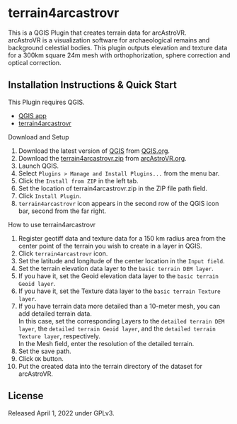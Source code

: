 # terrain4arcastrovr
This is a QGIS Plugin that creates terrain data for arcAstroVR.<br>arcAstroVR is a visualization software for archaeological remains and background celestial bodies. This plugin outputs elevation and texture data for a 300km square 24m mesh with orthophorization, sphere correction and optical correction.

## Installation Instructions & Quick Start
This Plugin requires QGIS.  
 * [QGIS app](https://qgis.org/)  
 * [terrain4arcastrovr](https://arcastrovr.org/download.html?id=plugin)  

Download and Setup  
 1. Download the latest version of [QGIS](https://qgis.org/) from [QGIS.org](https://qgis.org/). 
 2. Download the [terrain4arcastrovr.zip](https://arcastrovr.org/download.html?id=plugin) from [arcAstroVR.org](https://arcastrovr.org).
 4. Launch QGIS.  
 5. Select `Plugins > Manage and Install Plugins...` from the menu bar.
 6. Click the `Install from ZIP` in the left tab.
 7. Set the location of terrain4arcastrovr.zip in the ZIP file path field.
 8. Click `Install Plugin`.
 9. `terrain4arcastrovr` icon appears in the second row of the QGIS icon bar, second from the far right.

How to use terrain4arcastrovr  
 1. Register geotiff data and texture data for a 150 km radius area from the center point of the terrain you wish to create in a layer in QGIS.
 2. Click `terrain4arcastrovr` icon.
 3. Set the latitude and longitude of the center location in the `Input field`.  
 4. Set the terrain elevation data layer to the `basic terrain DEM layer`.  
 5. If you have it, set the Geoid elevation data layer to the `basic terrain Geoid layer`.
 6. If you have it, set the Texture data layer to the `basic terrain Texture layer`.
 7. If you have terrain data more detailed than a 10-meter mesh, you can add detailed terrain data.<br>In this case, set the corresponding Layers to the `detailed terrain DEM layer`, the `detailed terrain Geoid layer`, and the `detailed terrain Texture layer`, respectively.<br>In the Mesh field, enter the resolution of the detailed terrain.
 8. Set the save path.
 9. Click `OK` button.
 10. Put the created data into the terrain directory of the dataset for arcAstroVR.


## License
Released April 1, 2022 under GPLv3.
